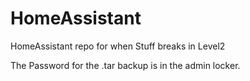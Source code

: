 # HomeAssistant
HomeAssistant repo for when Stuff breaks in Level2 


The Password for the .tar backup is in the admin locker. 
